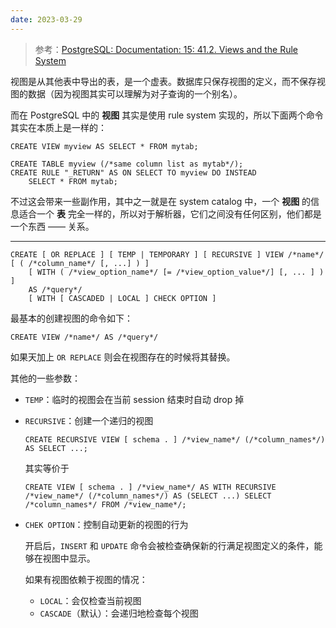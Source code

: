 ```yaml
---
date: 2023-03-29
---
```


> 参考：[PostgreSQL: Documentation: 15: 41.2. Views and the Rule System](https://www.postgresql.org/docs/15/rules-views.html)

视图是从其他表中导出的表，是一个虚表。数据库只保存视图的定义，而不保存视图的数据（因为视图其实可以理解为对子查询的一个别名）。



而在 PostgreSQL 中的 **视图** 其实是使用 rule system 实现的，所以下面两个命令其实在本质上是一样的：

```postgresql
CREATE VIEW myview AS SELECT * FROM mytab;
```

```postgresql
CREATE TABLE myview (/*same column list as mytab*/);
CREATE RULE "_RETURN" AS ON SELECT TO myview DO INSTEAD
    SELECT * FROM mytab;
```

不过这会带来一些副作用，其中之一就是在 system catalog 中，一个 **视图** 的信息适合一个 **表** 完全一样的，所以对于解析器，它们之间没有任何区别，他们都是一个东西 —— 关系。

---

```postgresql
CREATE [ OR REPLACE ] [ TEMP | TEMPORARY ] [ RECURSIVE ] VIEW /*name*/ [ ( /*column_name*/ [, ...] ) ]
    [ WITH ( /*view_option_name*/ [= /*view_option_value*/] [, ... ] ) ]
    AS /*query*/
    [ WITH [ CASCADED | LOCAL ] CHECK OPTION ]
```

最基本的创建视图的命令如下：

```postgresql
CREATE VIEW /*name*/ AS /*query*/
```

如果天加上 `OR REPLACE` 则会在视图存在的时候将其替换。

其他的一些参数：

- `TEMP`：临时的视图会在当前 session 结束时自动 drop 掉

- `RECURSIVE`：创建一个递归的视图

  ```postgresql
  CREATE RECURSIVE VIEW [ schema . ] /*view_name*/ (/*column_names*/) AS SELECT ...;
  ```

  其实等价于

  ```postgresql
  CREATE VIEW [ schema . ] /*view_name*/ AS WITH RECURSIVE /*view_name*/ (/*column_names*/) AS (SELECT ...) SELECT /*column_names*/ FROM /*view_name*/;
  ```

- `CHEK OPTION`：控制自动更新的视图的行为

  开启后，`INSERT` 和 `UPDATE` 命令会被检查确保新的行满足视图定义的条件，能够在视图中显示。

  如果有视图依赖于视图的情况：

  - `LOCAL`：会仅检查当前视图
  - `CASCADE`（默认）：会递归地检查每个视图